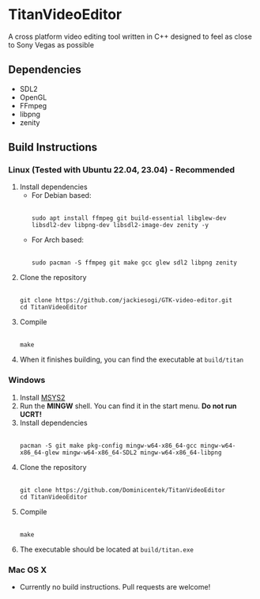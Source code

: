# TitanVideoEditor
A cross platform video editing tool written in C++ designed to feel as close to Sony Vegas as possible 

## Dependencies
* SDL2
* OpenGL
* FFmpeg
* libpng
* zenity

## Build Instructions
### Linux (Tested with Ubuntu 22.04, 23.04) - Recommended
1. Install dependencies
   * For Debian based:<br><br>
     ```
     sudo apt install ffmpeg git build-essential libglew-dev libsdl2-dev libpng-dev libsdl2-image-dev zenity -y
     ```
   * For Arch based:<br><br>
     ```
     sudo pacman -S ffmpeg git make gcc glew sdl2 libpng zenity
     ```
2. Clone the repository<br><br>
   ```
   git clone https://github.com/jackiesogi/GTK-video-editor.git 
   cd TitanVideoEditor
   ```
3. Compile<br><br>
   ```
   make
   ```
4. When it finishes building, you can find the executable at `build/titan`

### Windows
1. Install [MSYS2](https://github.com/msys2/msys2-installer/releases/download/2023-07-18/msys2-x86_64-20230718.exe)
2. Run the **MINGW** shell. You can find it in the start menu. **Do not run UCRT!**
3. Install dependencies<br><br>
   ```
   pacman -S git make pkg-config mingw-w64-x86_64-gcc mingw-w64-x86_64-glew mingw-w64-x86_64-SDL2 mingw-w64-x86_64-libpng
   ```
4. Clone the repository<br><br>
   ```
   git clone https://github.com/Dominicentek/TitanVideoEditor
   cd TitanVideoEditor
   ```
5. Compile<br><br>
   ```
   make
   ```
6. The executable should be located at `build/titan.exe`

### Mac OS X
* Currently no build instructions. Pull requests are welcome!
